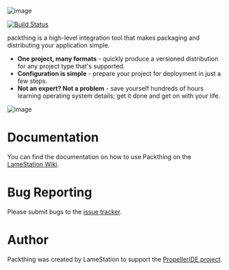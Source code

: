 ![image](gfx/packthing-logo.png)

[![Build Status](https://img.shields.io/endpoint.svg?url=https%3A%2F%2Factions-badge.atrox.dev%2Flamestation%2Fpackthing%2Fbadge%3Fref%3Dmaster&style=flat)](https://actions-badge.atrox.dev/lamestation/packthing/goto?ref=master)

packthing is a high-level integration tool that makes packaging and
distributing your application simple.

-   **One project, many formats** - quickly produce a versioned
    distribution for any project type that's supported.
-   **Configuration is simple** - prepare your project for deployment in
    just a few steps.
-   **Not an expert? Not a problem** - save yourself hundreds of hours
    learning operating system details; get it done and get on with your
    life.

![image](gfx/packthing-tree.png)

# Documentation

You can find the documentation on how to use Packthing on the [LameStation Wiki](https://lamestation.atlassian.net/wiki/display/PACK/).

# Bug Reporting

Please submit bugs to the [issue tracker](https://github.com/lamestation/packthing/issues).

# Author

Packthing was created by LameStation to support the [PropellerIDE project](https://github.com/parallaxinc/PropellerIDE).
